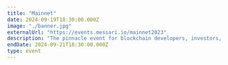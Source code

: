 ```yaml
---
title: "Mainnet"
date: 2024-09-19T18:30:00.000Z
image: "./banner.jpg"
externalUrl: "https://events.messari.io/mainnet2023"
description: "The pinnacle event for blockchain developers, investors, and enthusiasts, converging in New York City. Through keynotes, workshops, and networking, it explores the latest advancements, investment opportunities, and regulatory developments shaping the future of decentralized technologies and digital assets on a global scale."
endDate: 2024-09-21T18:30:00.000Z
type: event
---
```

